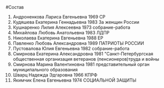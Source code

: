#Состав
1. Андроненкова Лариса Евгеньевна 1969 СР
2. Кудяшева Екатерина Геннадьевна 1983 За женщин России
3. Кушнаренко Лилия Алексеевна 1973 собрание-работа
4. Михайлова Любовь Анатольевна 1983 ЛДПР
5. Николаева Екатерина Евгеньевна 1988 ЕР
6. Павленко Любовь Александровна 1989 ПАТРИОТЫ РОССИИ
7. Пустовалова Юлия Евгеньевна 1982 собрание-работа
8. Смирнова Екатерина Александровна 1981 \"Санкт-Петербургская общественная организация ветеранов (пенсионеров)труда и войны
9. Смирнова Марина Валентиновна 1981 представительный орган муниципального образования
10. Шварц Надежда Эдгаровна 1966 КПРФ
11. Якимчик Елена Евгеньевна 1974 СОЦИАЛЬНОЙ ЗАЩИТЫ
